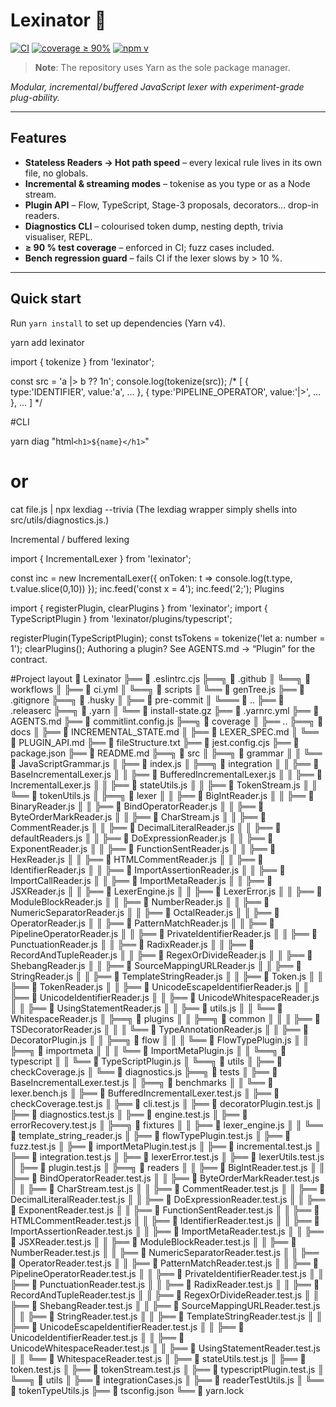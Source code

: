 
# Lexinator 🦖
[![CI](https://github.com/jick666/Lexinator/actions/workflows/ci.yml/badge.svg)](https://github.com/jick666/Lexinator/actions)
[![coverage ≥ 90%](https://img.shields.io/badge/coverage-90%2B-brightgreen)](./coverage)
[![npm v](https://img.shields.io/npm/v/lexinator?logo=npm)](https://www.npmjs.com/package/lexinator)

> **Note**: The repository uses Yarn as the sole package manager.

*Modular, incremental&hairsp;/&hairsp;buffered JavaScript lexer with experiment-grade plug-ability.*

---

## Features
- **Stateless Readers → Hot path speed** – every lexical rule lives in its own file, no globals.
- **Incremental & streaming modes** – tokenise as you type or as a Node stream.
- **Plugin API** – Flow, TypeScript, Stage-3 proposals, decorators… drop-in readers.
- **Diagnostics CLI** – colourised token dump, nesting depth, trivia visualiser, REPL.
- **≥ 90 % test coverage** – enforced in CI; fuzz cases included.
- **Bench regression guard** – fails CI if the lexer slows by > 10 %.

---

## Quick start

Run `yarn install` to set up dependencies (Yarn v4).

yarn add lexinator

import { tokenize } from 'lexinator';

const src = 'a |> b ?? 1n';
console.log(tokenize(src));
/*
[
  { type:'IDENTIFIER', value:'a', … },
  { type:'PIPELINE_OPERATOR', value:'|>', … },
  …
]
*/

#CLI

yarn diag "html`<h1>${name}</h1>`"
# or
cat file.js | npx lexdiag --trivia
(The lexdiag wrapper simply shells into src/utils/diagnostics.js.)

Incremental / buffered lexing

import { IncrementalLexer } from 'lexinator';

const inc = new IncrementalLexer({
  onToken: t => console.log(t.type, t.value.slice(0,10))
});
inc.feed('const x = 4');
inc.feed('2;');
Plugins

import { registerPlugin, clearPlugins } from 'lexinator';
import { TypeScriptPlugin } from 'lexinator/plugins/typescript';

registerPlugin(TypeScriptPlugin);
const tsTokens = tokenize('let a: number = 1');
clearPlugins();
Authoring a plugin? See AGENTS.md → “Plugin” for the contract.

#Project layout
📂 Lexinator
╠══ 📄 .eslintrc.cjs
╠══╗ 📂 .github
║  ╚══╗ 📂 workflows
║     ╠══ 📄 ci.yml
║     ╚══╗ 📂 scripts
║        ╚══ 📄 genTree.js
╠══ 📄 .gitignore
╠══╗ 📂 .husky
║  ╠══ 📄 pre-commit
║  ╚═══ 📂 ..
╠══ 📄 .releaserc
╠══╗ 📂 .yarn
║  ╚══ 📄 install-state.gz
╠══ 📄 .yarnrc.yml
╠══ 📄 AGENTS.md
╠══ 📄 commitlint.config.js
╠══╗ 📂 coverage
║  ╠══ ..
╠══╗ 📂 docs
║  ╠══ 📄 INCREMENTAL_STATE.md
║  ╠══ 📄 LEXER_SPEC.md
║  ╚══ 📄 PLUGIN_API.md
╠══ 📄 fileStructure.txt
╠══ 📄 jest.config.cjs
╠══ 📄 package.json
╠══ 📄 README.md
╠══╗ 📂 src
║  ╠══╗ 📂 grammar
║  ║  ╚══ 📄 JavaScriptGrammar.js
║  ╠══ 📄 index.js
║  ╠══╗ 📂 integration
║  ║  ╠══ 📄 BaseIncrementalLexer.js
║  ║  ╠══ 📄 BufferedIncrementalLexer.js
║  ║  ╠══ 📄 IncrementalLexer.js
║  ║  ╠══ 📄 stateUtils.js
║  ║  ╠══ 📄 TokenStream.js
║  ║  ╚══ 📄 tokenUtils.js
║  ╠══╗ 📂 lexer
║  ║  ╠══ 📄 BigIntReader.js
║  ║  ╠══ 📄 BinaryReader.js
║  ║  ╠══ 📄 BindOperatorReader.js
║  ║  ╠══ 📄 ByteOrderMarkReader.js
║  ║  ╠══ 📄 CharStream.js
║  ║  ╠══ 📄 CommentReader.js
║  ║  ╠══ 📄 DecimalLiteralReader.js
║  ║  ╠══ 📄 defaultReaders.js
║  ║  ╠══ 📄 DoExpressionReader.js
║  ║  ╠══ 📄 ExponentReader.js
║  ║  ╠══ 📄 FunctionSentReader.js
║  ║  ╠══ 📄 HexReader.js
║  ║  ╠══ 📄 HTMLCommentReader.js
║  ║  ╠══ 📄 IdentifierReader.js
║  ║  ╠══ 📄 ImportAssertionReader.js
║  ║  ╠══ 📄 ImportCallReader.js
║  ║  ╠══ 📄 ImportMetaReader.js
║  ║  ╠══ 📄 JSXReader.js
║  ║  ╠══ 📄 LexerEngine.js
║  ║  ╠══ 📄 LexerError.js
║  ║  ╠══ 📄 ModuleBlockReader.js
║  ║  ╠══ 📄 NumberReader.js
║  ║  ╠══ 📄 NumericSeparatorReader.js
║  ║  ╠══ 📄 OctalReader.js
║  ║  ╠══ 📄 OperatorReader.js
║  ║  ╠══ 📄 PatternMatchReader.js
║  ║  ╠══ 📄 PipelineOperatorReader.js
║  ║  ╠══ 📄 PrivateIdentifierReader.js
║  ║  ╠══ 📄 PunctuationReader.js
║  ║  ╠══ 📄 RadixReader.js
║  ║  ╠══ 📄 RecordAndTupleReader.js
║  ║  ╠══ 📄 RegexOrDivideReader.js
║  ║  ╠══ 📄 ShebangReader.js
║  ║  ╠══ 📄 SourceMappingURLReader.js
║  ║  ╠══ 📄 StringReader.js
║  ║  ╠══ 📄 TemplateStringReader.js
║  ║  ╠══ 📄 Token.js
║  ║  ╠══ 📄 TokenReader.js
║  ║  ╠══ 📄 UnicodeEscapeIdentifierReader.js
║  ║  ╠══ 📄 UnicodeIdentifierReader.js
║  ║  ╠══ 📄 UnicodeWhitespaceReader.js
║  ║  ╠══ 📄 UsingStatementReader.js
║  ║  ╠══ 📄 utils.js
║  ║  ╚══ 📄 WhitespaceReader.js
║  ╠══╗ 📂 plugins
║  ║  ╠══╗ 📂 common
║  ║  ║  ╠══ 📄 TSDecoratorReader.js
║  ║  ║  ╚══ 📄 TypeAnnotationReader.js
║  ║  ╠══ 📄 DecoratorPlugin.js
║  ║  ╠══╗ 📂 flow
║  ║  ║  ╚══ 📄 FlowTypePlugin.js
║  ║  ╠══╗ 📂 importmeta
║  ║  ║  ╚══ 📄 ImportMetaPlugin.js
║  ║  ╚══╗ 📂 typescript
║  ║     ╚══ 📄 TypeScriptPlugin.js
║  ╚══╗ 📂 utils
║     ╠══ 📄 checkCoverage.js
║     ╚══ 📄 diagnostics.js
╠══╗ 📂 tests
║  ╠══ 📄 BaseIncrementalLexer.test.js
║  ╠══╗ 📂 benchmarks
║  ║  ╚══ 📄 lexer.bench.js
║  ╠══ 📄 BufferedIncrementalLexer.test.js
║  ╠══ 📄 checkCoverage.test.js
║  ╠══ 📄 cli.test.js
║  ╠══ 📄 decoratorPlugin.test.js
║  ╠══ 📄 diagnostics.test.js
║  ╠══ 📄 engine.test.js
║  ╠══ 📄 errorRecovery.test.js
║  ╠══╗ 📂 fixtures
║  ║  ╠══ 📄 lexer_engine.js
║  ║  ╚══ 📄 template_string_reader.js
║  ╠══ 📄 flowTypePlugin.test.js
║  ╠══ 📄 fuzz.test.js
║  ╠══ 📄 importMetaPlugin.test.js
║  ╠══ 📄 incremental.test.js
║  ╠══ 📄 integration.test.js
║  ╠══ 📄 lexerError.test.js
║  ╠══ 📄 lexerUtils.test.js
║  ╠══ 📄 plugin.test.js
║  ╠══╗ 📂 readers
║  ║  ╠══ 📄 BigIntReader.test.js
║  ║  ╠══ 📄 BindOperatorReader.test.js
║  ║  ╠══ 📄 ByteOrderMarkReader.test.js
║  ║  ╠══ 📄 CharStream.test.js
║  ║  ╠══ 📄 CommentReader.test.js
║  ║  ╠══ 📄 DecimalLiteralReader.test.js
║  ║  ╠══ 📄 DoExpressionReader.test.js
║  ║  ╠══ 📄 ExponentReader.test.js
║  ║  ╠══ 📄 FunctionSentReader.test.js
║  ║  ╠══ 📄 HTMLCommentReader.test.js
║  ║  ╠══ 📄 IdentifierReader.test.js
║  ║  ╠══ 📄 ImportAssertionReader.test.js
║  ║  ╠══ 📄 ImportMetaReader.test.js
║  ║  ╠══ 📄 JSXReader.test.js
║  ║  ╠══ 📄 ModuleBlockReader.test.js
║  ║  ╠══ 📄 NumberReader.test.js
║  ║  ╠══ 📄 NumericSeparatorReader.test.js
║  ║  ╠══ 📄 OperatorReader.test.js
║  ║  ╠══ 📄 PatternMatchReader.test.js
║  ║  ╠══ 📄 PipelineOperatorReader.test.js
║  ║  ╠══ 📄 PrivateIdentifierReader.test.js
║  ║  ╠══ 📄 PunctuationReader.test.js
║  ║  ╠══ 📄 RadixReader.test.js
║  ║  ╠══ 📄 RecordAndTupleReader.test.js
║  ║  ╠══ 📄 RegexOrDivideReader.test.js
║  ║  ╠══ 📄 ShebangReader.test.js
║  ║  ╠══ 📄 SourceMappingURLReader.test.js
║  ║  ╠══ 📄 StringReader.test.js
║  ║  ╠══ 📄 TemplateStringReader.test.js
║  ║  ╠══ 📄 UnicodeEscapeIdentifierReader.test.js
║  ║  ╠══ 📄 UnicodeIdentifierReader.test.js
║  ║  ╠══ 📄 UnicodeWhitespaceReader.test.js
║  ║  ╠══ 📄 UsingStatementReader.test.js
║  ║  ╚══ 📄 WhitespaceReader.test.js
║  ╠══ 📄 stateUtils.test.js
║  ╠══ 📄 token.test.js
║  ╠══ 📄 tokenStream.test.js
║  ╠══ 📄 typescriptPlugin.test.js
║  ╚══╗ 📂 utils
║     ╠══ 📄 integrationCases.js
║     ╠══ 📄 readerTestUtils.js
║     ╚══ 📄 tokenTypeUtils.js
╠══ 📄 tsconfig.json
╚══ 📄 yarn.lock
